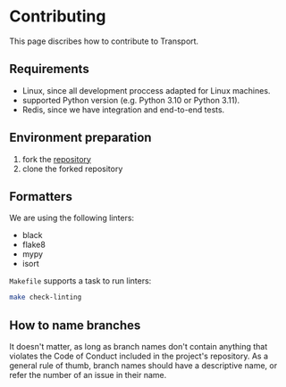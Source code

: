 # Contributing

This page discribes how to contribute to Transport.

## Requirements

- Linux, since all development proccess adapted for Linux machines.
- supported Python version (e.g. Python 3.10 or Python 3.11).
- Redis, since we have integration and end-to-end tests.

## Environment preparation

1. fork the [repository](https://github.com/akhundMurad/transport)
2. clone the forked repository

## Formatters

We are using the following linters:

- black
- flake8
- mypy
- isort

`Makefile` supports a task to run linters:

```bash
make check-linting
```

## How to name branches

It doesn't matter, as long as branch names don't contain anything that violates the Code of Conduct included in the project's repository. As a general rule of thumb, branch names should have a descriptive name, or refer the number of an issue in their name.
